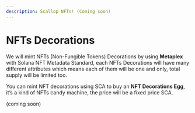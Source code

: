 ```yaml
---
description: Scallop NFTs! (Coming soon)
---
```


# NFTs Decorations

We will mint NFTs (Non-Fungible Tokens) Decorations by using **Metaplex** with Solana NFT Metadata Standard, each NFTs Decorations will have many different attributes which means each of them will be one and only, total supply will be limited too.



You can mint NFT decorations using SCA to buy an **NFT Decorations Egg**, it’s a kind of NFTs candy machine, the price will be a fixed price SCA.



(coming soon)
